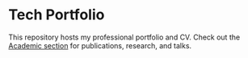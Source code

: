# Tech Portfolio

This repository hosts my professional portfolio and CV. Check out the [Academic section](/academic/) for publications, research, and talks.
